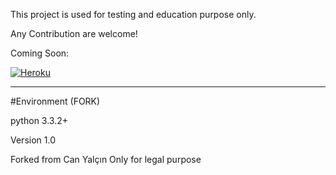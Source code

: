 This project is used for testing and education purpose only.

Any Contribution are welcome!

Coming Soon:

<a href="https://www.heroku.com/deploy/?template=https://github.com/1998code/Hammer-DoS-Security" rel="some text">![Heroku](https://www.herokucdn.com/deploy/button.svg)</a>

---------

#Environment (FORK)

python 3.3.2+ 

Version
1.0

Forked from Can Yalçın
Only for legal purpose
